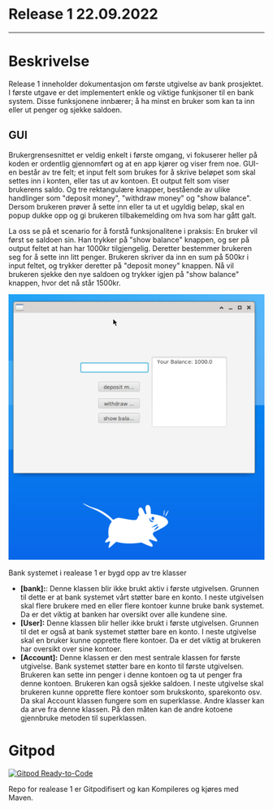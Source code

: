 # Release 1 22.09.2022

---

# Beskrivelse

Release 1 inneholder dokumentasjon om første utgivelse av bank prosjektet.
I første utgave er det implementert enkle og viktige funkjsoner til en bank system. Disse funksjonene innbærer; å ha minst en bruker som kan ta inn eller ut penger og sjekke saldoen.

## GUI

Brukergrensesnittet er veldig enkelt i første omgang, vi fokuserer heller på koden er ordentlig gjennomført og at en app kjører og viser frem noe. GUI-en består av tre felt; et input felt som brukes for å skrive beløpet som skal settes inn i konten, eller tas ut av kontoen. Et output felt som viser brukerens saldo. Og tre rektangulære knapper, bestående av ulike handlinger som "deposit money", "withdraw money" og "show balance". Dersom brukeren prøver å sette inn eller ta ut et ugyldig beløp, skal en popup dukke opp og gi brukeren tilbakemelding om hva som har gått galt.

La oss se på et scenario for å forstå funksjonalitene i praksis: En bruker vil først se saldoen sin. Han trykker på "show balance" knappen, og ser på output feltet at han har 1000kr tilgjengelig. Deretter bestemmer brukeren seg for å sette inn litt penger. Brukeren skriver da inn en sum på 500kr i input feltet, og trykker deretter på "deposit money" knappen. Nå vil brukeren sjekke den nye saldoen og trykker igjen på "show balance" knappen, hvor det nå står 1500kr.

![image.png](./image.png)

Bank systemet i realease 1 er bygd opp av tre klasser

- **[bank]:**: Denne klassen blir ikke brukt aktiv i første utgivelsen. Grunnen til dette er at bank systemet vårt støtter bare en konto. I neste utgivelsen skal flere brukere med en eller flere kontoer kunne bruke bank systemet. Da er det viktig at banken har oversikt over alle kundene sine.
- **[User]:** Denne klassen blir heller ikke brukt i første utgivelsen. Grunnen til det er også at bank systemet støtter bare en konto. I neste utgivelse skal en bruker kunne opprette flere kontoer. Da er det viktig at brukeren har oversikt over sine kontoer.
- **[Account]:** Denne klassen er den mest sentrale klassen for første utgivelse. Bank systemet støtter bare en konto til første utgivelsen. Brukeren kan sette inn penger i denne kontoen og ta ut penger fra denne kontoen. Brukeren kan også sjekke saldoen. I neste utgivelse skal brukeren kunne opprette flere kontoer som brukskonto, sparekonto osv. Da skal Account klassen fungere som en superklasse. Andre klasser kan da arve fra denne klassen. På den måten kan de andre kotoene gjennbruke metoden til superklassen.

# Gitpod

[![Gitpod Ready-to-Code](https://img.shields.io/badge/Gitpod-Ready--to--Code-blue?logo=gitpod)](https://gitpod.stud.ntnu.no/#https://gitlab.stud.idi.ntnu.no/it1901/groups-2022/gr2258/gr2258)

Repo for realease 1 er Gitpodifisert og kan Kompileres og kjøres med Maven.
